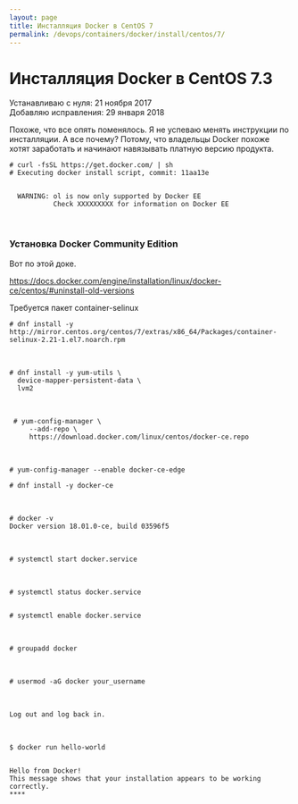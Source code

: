 ```yaml
---
layout: page
title: Инсталляция Docker в CentOS 7
permalink: /devops/containers/docker/install/centos/7/
---
```


# Инсталляция Docker в CentOS 7.3

Устанавливаю с нуля: 21 ноября 2017  
Добавляю исправления: 29 января 2018


Похоже, что все опять поменялось. Я не успеваю менять инструкции по инсталляции. А все почему? Потому, что владельцы Docker похоже хотят заработать и начинают навязывать платную версию продукта.

    # curl -fsSL https://get.docker.com/ | sh
    # Executing docker install script, commit: 11aa13e


      WARNING: ol is now only supported by Docker EE
               Check XXXXXXXXX for information on Docker EE

<br/>

### Установка Docker Community Edition

Вот по этой доке.

https://docs.docker.com/engine/installation/linux/docker-ce/centos/#uninstall-old-versions


Требуется пакет container-selinux

    # dnf install -y http://mirror.centos.org/centos/7/extras/x86_64/Packages/container-selinux-2.21-1.el7.noarch.rpm


<br/>

    # dnf install -y yum-utils \
      device-mapper-persistent-data \
      lvm2

<br/>

     # yum-config-manager \
         --add-repo \
         https://download.docker.com/linux/centos/docker-ce.repo

<br/>

    # yum-config-manager --enable docker-ce-edge

    # dnf install -y docker-ce

<br/>

    # docker -v
    Docker version 18.01.0-ce, build 03596f5

<br/>

    # systemctl start docker.service

<br/>

    # systemctl status docker.service


    # systemctl enable docker.service

<br/>

    # groupadd docker

<br/>

    # usermod -aG docker your_username

<br/>

    Log out and log back in.


<br/>

    $ docker run hello-world


    Hello from Docker!
    This message shows that your installation appears to be working correctly.
    ****

